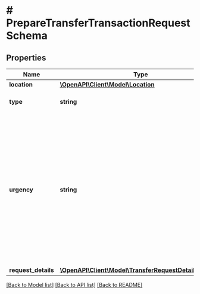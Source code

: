 # # PrepareTransferTransactionRequestSchema

## Properties

Name | Type | Description | Notes
------------ | ------------- | ------------- | -------------
**location** | [**\OpenAPI\Client\Model\Location**](Location.md) |  |
**type** | **string** | The type of the transaction |
**urgency** | **string** | This value defines how fast a transaction is processed on a network. A faster processing requirement will result in higher fees. If the urgency field is not provided, the default setting is normal |
**request_details** | [**\OpenAPI\Client\Model\TransferRequestDetailsSchema**](TransferRequestDetailsSchema.md) |  | [optional]

[[Back to Model list]](../../README.md#models) [[Back to API list]](../../README.md#endpoints) [[Back to README]](../../README.md)
